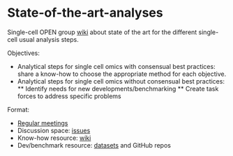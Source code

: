 # State-of-the-art-analyses
Single-cell OPEN group [wiki](https://github.com/single-cell-OPEN-group/State-of-the-art-analyses/wiki) about state of the art for the different single-cell usual analysis steps.

Objectives:
* Analytical steps for single cell omics with consensual best practices: share a know-how to choose the appropriate method for each objective.
* Analytical steps for single cell omics without consensual best practices:
** Identify needs for new developments/benchmarking
** Create task forces to address specific problems

Format:
* [Regular meetings](https://github.com/single-cell-OPEN-group/State-of-the-art-analyses/issues)
* Discussion space: [issues](https://github.com/single-cell-OPEN-group/State-of-the-art-analyses/issues)
* Know-how resource: [wiki](https://github.com/single-cell-OPEN-group/State-of-the-art-analyses/wiki)
* Dev/benchmark resource: [datasets](https://github.com/single-cell-OPEN-group/State-of-the-art-analyses/issues) and GitHub repos
